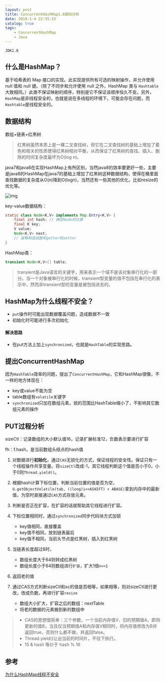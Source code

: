 ```yaml
---
layout: post
title: ConcurrentHashMap1.8源码分析
date: 2019-1-4 22:35:33
catalog: true
tags:
    - ConcurrentHashMap
    - Java
---
```


`JDK1.8`

## 什么是HashMap？

基于哈希表的 Map 接口的实现。此实现提供所有可选的映射操作，并允许使用 null 值和 null 键。（除了不同步和允许使用 null 之外，HashMap 类与 `Hashtable` 大致相同。）此类不保证映射的顺序，特别是它不保证该顺序恒久不变。另外，`HashMap`是非线程安全的，也就是说在多线程的环境下，可能会存在问题，而`Hashtable`是线程安全的。

## 数据结构

数组+链表+红黑树

> 红黑树虽然本质上是一棵二叉查找树，但它在二叉查找树的基础上增加了着色和相关的性质使得红黑树相对平衡，从而保证了红黑树的查找、插入、删除的时间复杂度最坏为O(log n)。

java7和java8在实现HashMap上有所区别，当然java8的效率要更好一些，主要是java8的HashMap在java7的基础上增加了红黑树这种数据结构，使得在桶里面查找数据的复杂度从O(n)降到O(logn)，当然还有一些其他的优化，比如resize的优化等。

![img](../../../../img/in-post/post-java/hashmap.jpg)

key-value数据结构：

```java
static class Node<K,V> implements Map.Entry<K,V> {
    final int hash; // 确定Node的位置
    final K key;
    V value;
    Node<K,V> next;
    // 省略构造函数和getter和setter
}
```

HashMap类：

```java
transient Node<K,V>[] table;
```

>  transient是Java语言的关键字，用来表示一个域不是该对象串行化的一部分。当一个对象被串行化的时候，transient型变量的值不包括在串行化的表示中，然而非transient型的变量是被包括进去的。  

## HashMap为什么线程不安全？

- `put`操作时可能出现数据覆盖问题，造成数据不一致
- 初始化时可能进行多次初始化

#### 解决思路

- 在put方法上加上`synchronized`，也就是`HashTable`的实现思路。

## 提出ConcurrentHashMap

因为`HashTable`效率的问题，提出了`ConcurrentHashMap`，它和HashMap很像，不一样的地方体现在：

- key或value不能为空
- table数组有`volatile`关键字
- `synchronized`只加在数组元素，锁的范围比HashTable缩小了，不影响其它数组元素的操作

## PUT过程分析

sizeCtl：记录数组的大小默认值16，记录扩展标准12，负数表示要进行扩容

fh：f.hash，是当前数组头结点的hash值

1. 对数据进行**初始化**，通过`CAS`无锁化的方式，保证线程的安全性。保证只有一个线程操作共享变量。将`sizeCtl`改成-1，其它线程判断这个值是否小于0，小于0则`Thread.yield()`。

2. 根据hash计算下标位置，判断当前位置的值是否为空， `U.getObjectVolatile(tab, ((long)i<<ASHIFT) + ABASE)`拿到内存中的最新值，为空时直接通过`CAS`方式存放元素。

4. 判断是否正在扩容，在扩容的话就帮助其它线程进行扩容。

5. 下标位置相同时，通过`synchronized`同步代码块方式加锁
    - key值相同，直接覆盖
    - key值不相同，放到链表最后
    - key值不相同，当前头节点是红黑树，插入到红黑树

6. 当链表长度超过8时，
    - 数组长度大于64则转成红黑树
    - 数组长度小于64则数组进行`扩容`，扩大1倍`n<<1`

7. 返回老的值

8. 通过CAS方式判断sizeCtl和sc的值是否相等，如果相等，则对sizeCtl进行更改，改成负数，再进行扩容`resize`
    - 数组大小扩大，扩容之后的数组：nextTable
    - 将老的数据的元素搬到新的数组中

> - CAS的思想很简单：三个参数，一个当前内存值V、旧的预期值A、即将更新的值B，当且仅当预期值A和内存值V相同时，将内存值修改为B并返回true，否则什么都不做，并返回false。
> - Thread.yield()让出当前的时间片，不往下执行。
> - 15 & hash 等价于 hash % 16

## 参考

[为什么HashMap线程不安全](https://www.jianshu.com/p/e2f75c8cce01)